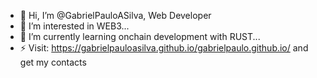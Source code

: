 - 👋 Hi, I’m @GabrielPauloASilva, Web Developer
- 👀 I’m interested in WEB3...
- 🌱 I’m currently learning onchain development with RUST...
- ⚡ Visit: https://gabrielpauloasilva.github.io/gabrielpaulo.github.io/  and get my contacts 

<!---
GabrielPauloASilva/GabrielPauloASilva is a ✨ special ✨ repository because its `README.md` (this file) appears on your GitHub profile.
You can click the Preview link to take a look at your changes.
--->
